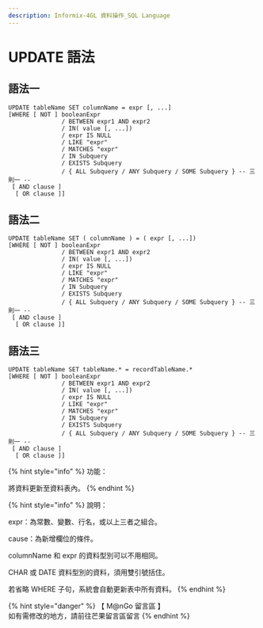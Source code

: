 ```yaml
---
description: Informix-4GL 資料操作_SQL Language
---
```


# UPDATE 語法

## 語法一

```inform7
UPDATE tableName SET columnName = expr [, ...]
[WHERE [ NOT ] booleanExpr
               / BETWEEN expr1 AND expr2
               / IN( value [, ...])
               / expr IS NULL
               / LIKE "expr"
               / MATCHES "expr"
               / IN Subquery
               / EXISTS Subquery
               / { ALL Subquery / ANY Subquery / SOME Subquery } -- 三則一 --
 [ AND clause ]
  [ OR clause ]]
```

## 語法二

```inform7
UPDATE tableName SET ( columnName ) = ( expr [, ...])
[WHERE [ NOT ] booleanExpr
               / BETWEEN expr1 AND expr2
               / IN( value [, ...])
               / expr IS NULL
               / LIKE "expr"
               / MATCHES "expr"
               / IN Subquery
               / EXISTS Subquery
               / { ALL Subquery / ANY Subquery / SOME Subquery } -- 三則一 --
 [ AND clause ]
  [ OR clause ]]
```

## 語法三

```inform7
UPDATE tableName SET tableName.* = recordTableName.*
[WHERE [ NOT ] booleanExpr
               / BETWEEN expr1 AND expr2
               / IN( value [, ...])
               / expr IS NULL
               / LIKE "expr"
               / MATCHES "expr"
               / IN Subquery
               / EXISTS Subquery
               / { ALL Subquery / ANY Subquery / SOME Subquery } -- 三則一 --
 [ AND clause ]
  [ OR clause ]]
```

{% hint style="info" %}
功能：

將資料更新至資料表內。
{% endhint %}

{% hint style="info" %}
說明：

expr：為常數、變數、行名，或以上三者之組合。

cause：為新增欄位的條件。

columnName 和 expr 的資料型別可以不用相同。

CHAR 或 DATE 資料型別的資料，須用雙引號括住。

若省略 WHERE 子句，系統會自動更新表中所有資料。
{% endhint %}

{% hint style="danger" %}
【 M@nGo 留言區 】\
如有需修改的地方，請前往芒果留言區留言
{% endhint %}
